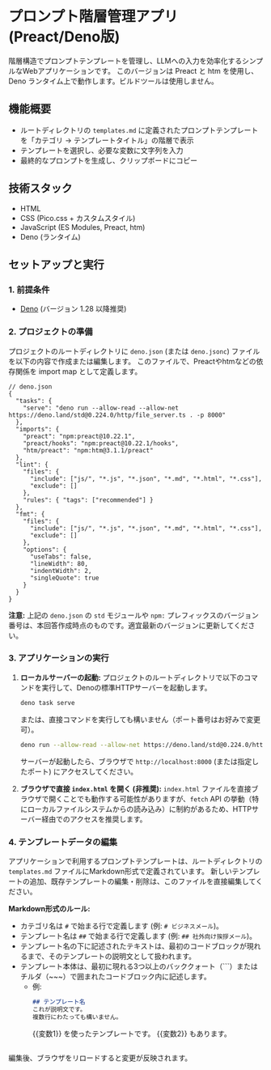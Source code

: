 # プロンプト階層管理アプリ (Preact/Deno版)

階層構造でプロンプトテンプレートを管理し、LLMへの入力を効率化するシンプルなWebアプリケーションです。
このバージョンは Preact と htm を使用し、Deno ランタイム上で動作します。ビルドツールは使用しません。

## 機能概要

-   ルートディレクトリの `templates.md` に定義されたプロンプトテンプレートを「カテゴリ → テンプレートタイトル」の階層で表示
-   テンプレートを選択し、必要な変数に文字列を入力
-   最終的なプロンプトを生成し、クリップボードにコピー

## 技術スタック

-   HTML
-   CSS (Pico.css + カスタムスタイル)
-   JavaScript (ES Modules, Preact, htm)
-   Deno (ランタイム)

## セットアップと実行

### 1. 前提条件

-   [Deno](https://deno.land/) (バージョン 1.28 以降推奨)

### 2. プロジェクトの準備

プロジェクトのルートディレクトリに `deno.json` (または `deno.jsonc`) ファイルを以下の内容で作成または編集します。
このファイルで、Preactやhtmなどの依存関係を import map として定義します。

```jsonc
// deno.json
{
  "tasks": {
    "serve": "deno run --allow-read --allow-net https://deno.land/std@0.224.0/http/file_server.ts . -p 8000"
  },
  "imports": {
    "preact": "npm:preact@10.22.1",
    "preact/hooks": "npm:preact@10.22.1/hooks",
    "htm/preact": "npm:htm@3.1.1/preact"
  },
  "lint": {
    "files": {
      "include": ["js/", "*.js", "*.json", "*.md", "*.html", "*.css"],
      "exclude": []
    },
    "rules": { "tags": ["recommended"] }
  },
  "fmt": {
    "files": {
      "include": ["js/", "*.js", "*.json", "*.md", "*.html", "*.css"],
      "exclude": []
    },
    "options": {
      "useTabs": false,
      "lineWidth": 80,
      "indentWidth": 2,
      "singleQuote": true
    }
  }
}
```
**注意:** 上記の `deno.json` の `std` モジュールや `npm:` プレフィックスのバージョン番号は、本回答作成時点のものです。適宜最新のバージョンに更新してください。

### 3. アプリケーションの実行

1.  **ローカルサーバーの起動:**
    プロジェクトのルートディレクトリで以下のコマンドを実行して、Denoの標準HTTPサーバーを起動します。
    ```bash
    deno task serve
    ```
    または、直接コマンドを実行しても構いません（ポート番号はお好みで変更可）。
    ```bash
    deno run --allow-read --allow-net https://deno.land/std@0.224.0/http/file_server.ts . -p 8000
    ```
    サーバーが起動したら、ブラウザで `http://localhost:8000` (または指定したポート) にアクセスしてください。

2.  **ブラウザで直接 `index.html` を開く (非推奨):**
    `index.html` ファイルを直接ブラウザで開くことでも動作する可能性がありますが、`fetch` API の挙動（特にローカルファイルシステムからの読み込み）に制約があるため、HTTPサーバー経由でのアクセスを推奨します。

### 4. テンプレートデータの編集

アプリケーションで利用するプロンプトテンプレートは、ルートディレクトリの `templates.md` ファイルにMarkdown形式で定義されています。
新しいテンプレートの追加、既存テンプレートの編集・削除は、このファイルを直接編集してください。

**Markdown形式のルール:**

-   カテゴリ名は `#` で始まる行で定義します (例: `# ビジネスメール`)。
-   テンプレート名は `##` で始まる行で定義します (例: `## 社外向け挨拶メール`)。
-   テンプレート名の下に記述されたテキストは、最初のコードブロックが現れるまで、そのテンプレートの説明文として扱われます。
-   テンプレート本体は、最初に現れる3つ以上のバッククォート（\`\`\`）またはチルダ（~~~）で囲まれたコードブロック内に記述します。
    -   例:
        ```markdown
        ## テンプレート名
        これが説明文です。
        複数行にわたっても構いません。
        ```
        {{変数1}} を使ったテンプレートです。
        {{変数2}} もあります。
        ```
        ```
編集後、ブラウザをリロードすると変更が反映されます。